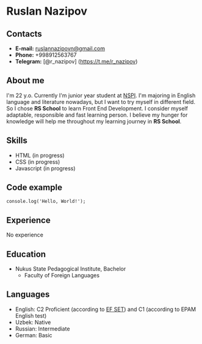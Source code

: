 # **Ruslan Nazipov**

## **Contacts**

* **E-mail:** ruslannazipovn@gmail.com
* **Phone:** +998912563767
* **Telegram:** [@r_nazipov] (https://t.me/r_nazipov)

## **About me**

I'm 22 y.o. Currently I'm junior year student at [NSPI](https://ndpi.uz/). I'm majoring in English language and literature nowadays, but I want to try myself in different field. So I chose  **RS School** to learn Front End Development. I consider myself adaptable, responsible and fast learning person. I believe my hunger for knowledge will  help me  throughout my learning journey in **RS School**.

## **Skills**

* HTML (in progress)
* CSS (in progress)
* Javascript (in progress)

## **Code example**

`console.log('Hello, World!');`

## **Experience**

No experience

## **Education**

* Nukus State Pedagogical Institute, Bachelor
  * Faculty of Foreign Languages

## **Languages**

* English: C2 Proficient (according to [EF SET](https://www.efset.org/cert/BiYTzP)) and C1 (according to EPAM English test)
* Uzbek: Native
* Russian: Intermediate
* German: Basic
